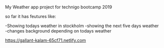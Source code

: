 My Weather app project for technigo bootcamp 2019

so far it has feutures like:

-Showing todays weather in stockholm
-showing the next five days weather
-changes background depending on todays weather

https://gallant-kalam-65cf71.netlify.com
